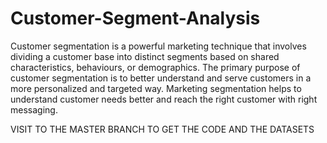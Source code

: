 # Customer-Segment-Analysis
Customer segmentation is a powerful marketing technique that involves dividing a customer base into distinct segments based on shared characteristics, behaviours, or demographics. The primary purpose of customer segmentation is to better understand and serve customers in a more personalized and targeted way. Marketing segmentation helps to understand customer needs better and reach the right customer with right messaging.

VISIT TO THE MASTER BRANCH TO GET THE CODE AND THE DATASETS
